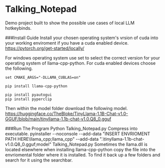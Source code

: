 # Talking_Notepad
Demo project built to show the possible use cases of local LLM hotkeybinds.



###Install Guide
Install your chosen operating system's vrsion of cuda into your working enviroment if you have a cuda enabled device. https://pytorch.org/get-started/locally/

For windows operating system use set to select the correct version for your operating system of llama-cpp-python. For cuda enabled devices choose the following.
```
set CMAKE_ARGS="-DLLAMA_CUBLAS=on" 

pip install llama-cpp-python

pip install pyautogui
pip install pyperclip
```
Then within the model folder download the following model. https://huggingface.co/TheBloke/TinyLlama-1.1B-Chat-v1.0-GGUF/blob/main/tinyllama-1.1b-chat-v1.0.Q8_0.gguf

###Run The Program
Python Talking_Notepad.py
Compress into executable.
pyinstaller --noconsole --add-data "INSERT ENVRIOMENT PATH HERE\llama_cpp;llama_cpp" --add-data ".\tinyllama-1.1b-chat-v1.0.Q8_0.gguf;model" Talking_Notepad.py
Sometimes the llama.dll is located elsewhere when installing llama-cpp-python copy the file into the envriomental folder where it is installed. To find it back up a few folders and search for it using the searchbar.

